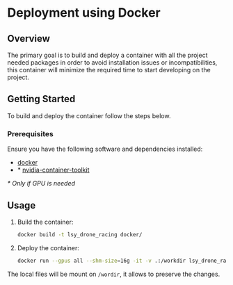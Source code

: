 # Deployment using Docker

## Overview

The primary goal is to build and deploy a container with all the project needed packages in order to avoid installation issues or incompatibilities, this container will minimize the required time to start developing on the project.

## Getting Started

To build and deploy the container follow the steps below.

### Prerequisites

Ensure you have the following software and dependencies installed:

- [docker](https://docs.docker.com/engine/install/ubuntu/)
- \* [nvidia-container-toolkit](https://docs.nvidia.com/datacenter/cloud-native/container-toolkit/latest/install-guide.html)

*\* Only if GPU is needed*

## Usage

1. Build the container:
    ```bash
    docker build -t lsy_drone_racing docker/
    ```

2. Deploy the container:
    ```bash
    docker run --gpus all --shm-size=16g -it -v .:/workdir lsy_drone_racing
    ```

The local files will be mount on `/wordir`, it allows to preserve the changes.